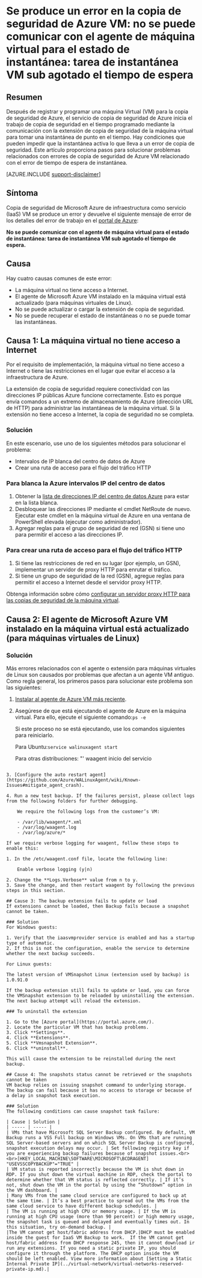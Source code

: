 <properties
   pageTitle="Se produce un error en la copia de seguridad de Azure VM: no se puede comunicar con el agente de máquina virtual para el estado de instantánea: tarea de instantánea VM sub agotado | Microsoft Azure"
   description="Causas de los síntomas y resolución de errores de copia de seguridad de Azure VM relacionados con no pudo comunicarse con el agente de máquina virtual para el estado de la instantánea. Tarea de instantánea de VM sub agotado error"
   services="backup"
   documentationCenter=""
   authors="genlin"
   manager="cfreeman"
   editor=""/>

<tags
    ms.service="backup"
    ms.workload="storage-backup-recovery"
    ms.tgt_pltfrm="na"
    ms.devlang="na"
    ms.topic="article"
    ms.date="10/18/2016"
    ms.author="jimpark; markgal;genli"/>

# <a name="azure-vm-backup-fails-could-not-communicate-with-the-vm-agent-for-snapshot-status---snapshot-vm-sub-task-timed-out"></a>Se produce un error en la copia de seguridad de Azure VM: no se puede comunicar con el agente de máquina virtual para el estado de instantánea: tarea de instantánea VM sub agotado el tiempo de espera

## <a name="summary"></a>Resumen

Después de registrar y programar una máquina Virtual (VM) para la copia de seguridad de Azure, el servicio de copia de seguridad de Azure inicia el trabajo de copia de seguridad en el tiempo programado mediante la comunicación con la extensión de copia de seguridad de la máquina virtual para tomar una instantánea de punto en el tiempo. Hay condiciones que pueden impedir que la instantánea activa lo que lleva a un error de copia de seguridad. Este artículo proporciona pasos para solucionar problemas relacionados con errores de copia de seguridad de Azure VM relacionado con el error de tiempo de espera de instantánea.

[AZURE.INCLUDE [support-disclaimer](../../includes/support-disclaimer.md)]

## <a name="symptom"></a>Síntoma

Copia de seguridad de Microsoft Azure de infraestructura como servicio (IaaS) VM se produce un error y devuelve el siguiente mensaje de error de los detalles del error de trabajo en el [portal de Azure](https://portal.azure.com/):

**No se puede comunicar con el agente de máquina virtual para el estado de instantánea: tarea de instantánea VM sub agotado el tiempo de espera.**

## <a name="cause"></a>Causa
Hay cuatro causas comunes de este error:

- La máquina virtual no tiene acceso a Internet.
- El agente de Microsoft Azure VM instalado en la máquina virtual está actualizado (para máquinas virtuales de Linux).
- No se puede actualizar o cargar la extensión de copia de seguridad.
- No se puede recuperar el estado de instantáneas o no se puede tomar las instantáneas.

## <a name="cause-1-the-vm-does-not-have-internet-access"></a>Causa 1: La máquina virtual no tiene acceso a Internet
Por el requisito de implementación, la máquina virtual no tiene acceso a Internet o tiene las restricciones en el lugar que evitar el acceso a la infraestructura de Azure.

La extensión de copia de seguridad requiere conectividad con las direcciones IP públicas Azure funcione correctamente. Esto es porque envía comandos a un extremo de almacenamiento de Azure (dirección URL de HTTP) para administrar las instantáneas de la máquina virtual. Si la extensión no tiene acceso a Internet, la copia de seguridad no se completa.

### <a name="solution"></a>Solución
En este escenario, use uno de los siguientes métodos para solucionar el problema:

- Intervalos de IP blanca del centro de datos de Azure
- Crear una ruta de acceso para el flujo del tráfico HTTP

### <a name="to-whitelist-the-azure-datacenter-ip-ranges"></a>Para blanca la Azure intervalos IP del centro de datos

1. Obtener la [lista de direcciones IP del centro de datos Azure](https://www.microsoft.com/download/details.aspx?id=41653) para estar en la lista blanca.
2. Desbloquear las direcciones IP mediante el cmdlet NetRoute de nuevo. Ejecutar este cmdlet en la máquina virtual de Azure en una ventana de PowerShell elevada (ejecutar como administrador).
3. Agregar reglas para el grupo de seguridad de red (GSN) si tiene uno para permitir el acceso a las direcciones IP.

### <a name="to-create-a-path-for-http-traffic-to-flow"></a>Para crear una ruta de acceso para el flujo del tráfico HTTP

1. Si tiene las restricciones de red en su lugar (por ejemplo, un GSN), implementar un servidor de proxy HTTP para enrutar el tráfico.
2. Si tiene un grupo de seguridad de la red (GSN), agregue reglas para permitir el acceso a Internet desde el servidor proxy HTTP.

Obtenga información sobre cómo [configurar un servidor proxy HTTP para las copias de seguridad de la máquina virtual](backup-azure-vms-prepare.md#using-an-http-proxy-for-vm-backups).

## <a name="cause-2-the-microsoft-azure-vm-agent-installed-in-the-vm-is-out-of-date-for-linux-vms"></a>Causa 2: El agente de Microsoft Azure VM instalado en la máquina virtual está actualizado (para máquinas virtuales de Linux)

### <a name="solution"></a>Solución
Más errores relacionados con el agente o extensión para máquinas virtuales de Linux son causados por problemas que afectan a un agente VM antiguo. Como regla general, los primeros pasos para solucionar este problema son las siguientes:

1. [Instalar al agente de Azure VM más reciente](https://github.com/Azure/WALinuxAgent).
2. Asegúrese de que está ejecutando el agente de Azure en la máquina virtual. Para ello, ejecute el siguiente comando:```ps -e```

    Si este proceso no se está ejecutando, use los comandos siguientes para reiniciarlo.

    Para Ubuntu:```service walinuxagent start```

    Para otras distribuciones: "' waagent inicio del servicio
```

3. [Configure the auto restart agent](https://github.com/Azure/WALinuxAgent/wiki/Known-Issues#mitigate_agent_crash).

4. Run a new test backup. If the failures persist, please collect logs from the following folders for further debugging.

    We require the following logs from the customer’s VM:

    - /var/lib/waagent/*.xml
    - /var/log/waagent.log
    - /var/log/azure/*

If we require verbose logging for waagent, follow these steps to enable this:

1. In the /etc/waagent.conf file, locate the following line:

    Enable verbose logging (y|n)

2. Change the **Logs.Verbose** value from n to y.
3. Save the change, and then restart waagent by following the previous steps in this section.

## Cause 3: The backup extension fails to update or load
If extensions cannot be loaded, then Backup fails because a snapshot cannot be taken.

### Solution
For Windows guests:

1. Verify that the iaasvmprovider service is enabled and has a startup type of automatic.
2. If this is not the configuration, enable the service to determine whether the next backup succeeds.

For Linux guests:

The latest version of VMSnapshot Linux (extension used by backup) is 1.0.91.0

If the backup extension still fails to update or load, you can force the VMSnapshot extension to be reloaded by uninstalling the extension. The next backup attempt will reload the extension.

### To uninstall the extension

1. Go to the [Azure portal](https://portal.azure.com/).
2. Locate the particular VM that has backup problems.
3. Click **Settings**.
4. Click **Extensions**.
5. Click **Vmsnapshot Extension**.
6. Click **uninstall**.

This will cause the extension to be reinstalled during the next backup.

## Cause 4: The snapshots status cannot be retrieved or the snapshots cannot be taken
VM backup relies on issuing snapshot command to underlying storage. The backup can fail because it has no access to storage or because of a delay in snapshot task execution.

### Solution
The following conditions can cause snapshot task failure:

| Cause | Solution |
| ----- | ----- |
| VMs that have Microsoft SQL Server Backup configured. By default, VM Backup runs a VSS Full backup on Windows VMs. On VMs that are running SQL Server-based servers and on which SQL Server Backup is configured, snapshot execution delays may occur. | Set following registry key if you are experiencing backup failures because of snapshot issues.<br><br>[HKEY_LOCAL_MACHINE\SOFTWARE\MICROSOFT\BCDRAGENT] "USEVSSCOPYBACKUP"="TRUE" |
| VM status is reported incorrectly because the VM is shut down in RDP. If you shut down the virtual machine in RDP, check the portal to determine whether that VM status is reflected correctly. | If it’s not, shut down the VM in the portal by using the ”Shutdown” option in the VM dashboard. |
| Many VMs from the same cloud service are configured to back up at the same time. | It’s a best practice to spread out the VMs from the same cloud service to have different backup schedules. |
| The VM is running at high CPU or memory usage. | If the VM is running at high CPU usage (more than 90 percent) or high memory usage, the snapshot task is queued and delayed and eventually times out. In this situation, try on-demand backup. |
|The VM cannot get host/fabric address from DHCP.|DHCP must be enabled inside the guest for IaaS VM Backup to work.  If the VM cannot get host/fabric address from DHCP response 245, then it cannot download ir run any extensions. If you need a static private IP, you should configure it through the platform. The DHCP option inside the VM should be left enabled. View more information about [Setting a Static Internal Private IP](../virtual-network/virtual-networks-reserved-private-ip.md).|
